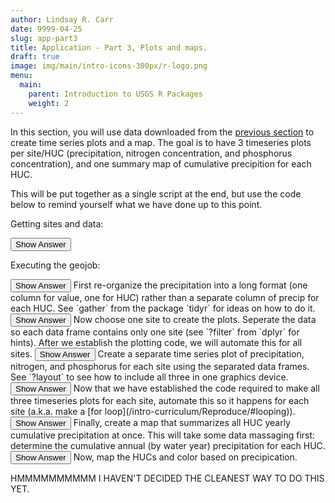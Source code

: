 ```yaml
---
author: Lindsay R. Carr
date: 9999-04-25
slug: app-part3
title: Application - Part 3, Plots and maps.
draft: true 
image: img/main/intro-icons-300px/r-logo.png
menu:
  main:
    parent: Introduction to USGS R Packages
    weight: 2
---
```

In this section, you will use data downloaded from the [previous section](/app-part2) to create time series plots and a map. The goal is to have 3 timeseries plots per site/HUC (precipitation, nitrogen concentration, and phosphorus concentration), and one summary map of cumulative precipition for each HUC.

This will be put together as a single script at the end, but use the code below to remind yourself what we have done up to this point.

Getting sites and data:

<button class="ToggleButton" onclick="toggle_visibility('get-sites-data')">
Show Answer
</button>
              <div id="get-sites-data" style="display:none"></div>

Executing the geojob:

<button class="ToggleButton" onclick="toggle_visibility('execute-job-off')">
Show Answer
</button>
              <div id="execute-job-off" style="display:none">

``` r
precip_geojob <- geoknife(precip_stencil, precip_fabric, precip_knife)
wait(precip_geojob, sleep.time = 10) # add `wait` when running scripts
precip_data <- result(precip_geojob)
```

</div>
First re-organize the precipitation into a long format (one column for value, one for HUC) rather than a separate column of precip for each HUC. See `gather` from the package `tidyr` for ideas on how to do it.

<button class="ToggleButton" onclick="toggle_visibility('reorganize-precip-data')">
Show Answer
</button>
              <div id="reorganize-precip-data" style="display:none">

``` r
library(tidyr)
precip_data_long <- gather(precip_data, huc8, precip, -which(!names(precip_data) %in% huc8s))
```

</div>
Now choose one site to create the plots. Seperate the data so each data frame contains only one site (see `?filter` from `dplyr` for hints). After we establish the plotting code, we will automate this for all sites.

<button class="ToggleButton" onclick="toggle_visibility('filter-data')">
Show Answer
</button>
              <div id="filter-data" style="display:none">

``` r
library(dplyr)
```

    ## 
    ## Attaching package: 'dplyr'

    ## The following object is masked from 'package:geoknife':
    ## 
    ##     id

    ## The following objects are masked from 'package:stats':
    ## 
    ##     filter, lag

    ## The following objects are masked from 'package:base':
    ## 
    ##     intersect, setdiff, setequal, union

``` r
nitrogen_site1 <- filter(nitrogen_data, site_no == sites[1])
phosphorus_site1 <- filter(phosphorus_data, site_no == sites[1])

huc_site1 <- filter(sb_sites_info, site_no == sites[1])$huc_cd # corresponding HUC8
precip_site1 <- filter(precip_data_long, huc8 == huc_site1)
```

</div>
Create a separate time series plot of precipitation, nitrogen, and phosphorus for each site using the separated data frames. See `?layout` to see how to include all three in one graphics device.

<button class="ToggleButton" onclick="toggle_visibility('time-series-plots')">
Show Answer
</button>
              <div id="time-series-plots" style="display:none">

``` r
layout(matrix(1:3, nrow=3))
plot(precip_site1$DateTime, precip_site1$precip,
     col="red", pch=20, xlab = "Time", ylab = "Precip accumulation, in")
plot(nitrogen_site1$sample_dt, nitrogen_site1$result_va, 
     col="green", pch=20, xlab = "Time", ylab = "Nitrogren concentration, mg/l")
plot(phosphorus_site1$sample_dt, phosphorus_site1$result_va,
     col="blue", pch=20, xlab = "Time", ylab = "Phosphorus concentration, mg/l")
```

<img src='../static/app-part3/time-series-plots-1.png'/ title='TODO'/>
</div>
Now that we have established the code required to make all three timeseries plots for each site, automate this so it happens for each site (a.k.a. make a [for loop](/intro-curriculum/Reproduce/#looping)).

<button class="ToggleButton" onclick="toggle_visibility('automate-time-series-plots')">
Show Answer
</button>
              <div id="automate-time-series-plots" style="display:none">

``` r
for(i in sites){
  huc_site_i <- filter(sb_sites_info, site_no == i)$huc_cd # corresponding HUC8

  precip_site_i <- filter(precip_data_long, huc8 == huc_site1)
  nitrogen_site_i <- filter(nitrogen_data, site_no == i)
  phosphorus_site_i <- filter(phosphorus_data, site_no == i)
  
  layout(matrix(1:3, nrow=3))
  plot(precip_site_i$DateTime, precip_site_i$precip,
       col="red", pch=20, xlab = "Time", ylab = "Precip accumulation, in",
       main = paste("Site", i))
  plot(nitrogen_site_i$sample_dt, nitrogen_site_i$result_va, 
       col="green", pch=20, xlab = "Time", ylab = "Nitrogren concentration, mg/l")
  plot(phosphorus_site_i$sample_dt, phosphorus_site_i$result_va,
       col="blue", pch=20, xlab = "Time", ylab = "Phosphorus concentration, mg/l")
}
```

<img src='../static/app-part3/automate-time-series-plots-1.png'/ title='TODO'/><img src='../static/app-part3/automate-time-series-plots-2.png'/ title='TODO'/><img src='../static/app-part3/automate-time-series-plots-3.png'/ title='TODO'/>
</div>
Finally, create a map that summarizes all HUC yearly cumulative precipitation at once. This will take some data massaging first: determine the cumulative annual (by water year) precipitation for each HUC.

<button class="ToggleButton" onclick="toggle_visibility('cumulative-precip')">
Show Answer
</button>
              <div id="cumulative-precip" style="display:none">

``` r
precip_annual <- precip_data_long %>%
  rename(dateTime = DateTime) %>% # need to rename to use with addWaterYear
  addWaterYear() %>% 
  group_by(waterYear, huc8) %>% 
  summarize(cumulative_precip = sum(precip))
```

</div>
Now, map the HUCs and color based on precipication.

HMMMMMMMMMM I HAVEN'T DECIDED THE CLEANEST WAY TO DO THIS YET.
